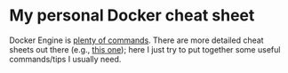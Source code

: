 # My personal Docker cheat sheet

Docker Engine is [plenty of commands](https://docs.docker.com/engine/reference/commandline/). 
There are more detailed cheat sheets out there (e.g., [this one](https://github.com/wsargent/docker-cheat-sheet));
here I just try to put together some useful commands/tips I usually need.

